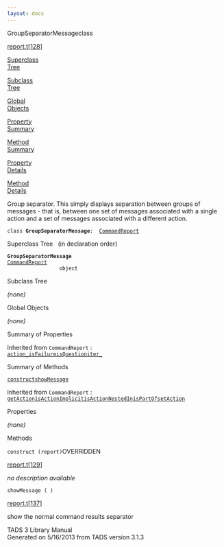 ```yaml
---
layout: docs
---
```

<span class="title">GroupSeparatorMessage</span><span class="type">class</span>

[report.t](../file/report.t.html)\[[128](../source/report.t.html#128)\]

[Superclass  
Tree](#_SuperClassTree_)

[Subclass  
Tree](#_SubClassTree_)

[Global  
Objects](#_ObjectSummary_)

[Property  
Summary](#_PropSummary_)

[Method  
Summary](#_MethodSummary_)

[Property  
Details](#_Properties_)

[Method  
Details](#_Methods_)



Group separator. This simply displays separation between groups of
messages - that is, between one set of messages associated with a single
action and a set of messages associated with a different action.

`class `**`GroupSeparatorMessage`**` :   `[`CommandReport`](../object/CommandReport.html)



<span id="_SuperClassTree_"></span>



<span class="hdln">Superclass Tree</span>   (in declaration order)



**`GroupSeparatorMessage`**  
[`CommandReport`](../object/CommandReport.html)  
`                 object`  
<span id="_SubClassTree_"></span>



<span class="hdln">Subclass Tree</span>  



*(none)* <span id="_ObjectSummary_"></span>



<span class="hdln">Global Objects</span>  



*(none)* <span id="_PropSummary_"></span>



<span class="hdln">Summary of Properties</span>  





Inherited from `CommandReport` :  
[`action_`](../object/CommandReport.html#action_)[`isFailure`](../object/CommandReport.html#isFailure)[`isQuestion`](../object/CommandReport.html#isQuestion)[`iter_`](../object/CommandReport.html#iter_)

<span id="_MethodSummary_"></span>



<span class="hdln">Summary of Methods</span>  



[`construct`](#construct)[`showMessage`](#showMessage)

Inherited from `CommandReport` :  
[`getAction`](../object/CommandReport.html#getAction)[`isActionImplicit`](../object/CommandReport.html#isActionImplicit)[`isActionNestedIn`](../object/CommandReport.html#isActionNestedIn)[`isPartOf`](../object/CommandReport.html#isPartOf)[`setAction`](../object/CommandReport.html#setAction)

<span id="_Properties_"></span>



<span class="hdln">Properties</span>  



*(none)* <span id="_Methods_"></span>



<span class="hdln">Methods</span>  



<span id="construct"></span>

`construct (report)`<span class="rem">OVERRIDDEN</span>

[report.t](../file/report.t.html)\[[129](../source/report.t.html#129)\]



*no description available*



<span id="showMessage"></span>

`showMessage ( )`

[report.t](../file/report.t.html)\[[137](../source/report.t.html#137)\]



show the normal command results separator





TADS 3 Library Manual  
Generated on 5/16/2013 from TADS version 3.1.3


